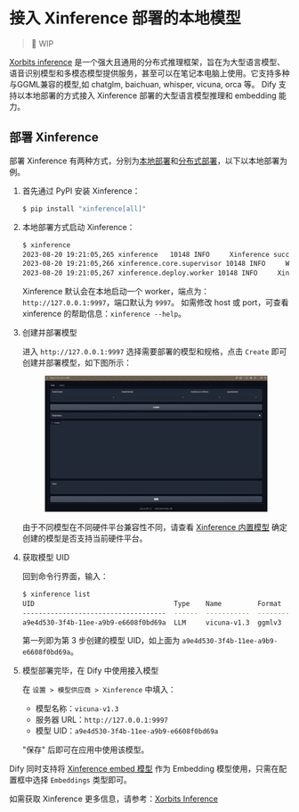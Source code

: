 # 接入 Xinference 部署的本地模型

> 🚧 WIP

[Xorbits inference](https://github.com/xorbitsai/inference) 是一个强大且通用的分布式推理框架，旨在为大型语言模型、语音识别模型和多模态模型提供服务，甚至可以在笔记本电脑上使用。它支持多种与GGML兼容的模型,如 chatglm, baichuan, whisper, vicuna, orca 等。
Dify 支持以本地部署的方式接入 Xinference 部署的大型语言模型推理和 embedding 能力。

## 部署 Xinference

部署 Xinference 有两种方式，分别为[本地部署](https://github.com/xorbitsai/inference/blob/main/README_zh_CN.md#%E6%9C%AC%E5%9C%B0%E9%83%A8%E7%BD%B2)和[分布式部署](https://github.com/xorbitsai/inference/blob/main/README_zh_CN.md#%E5%88%86%E5%B8%83%E5%BC%8F%E9%83%A8%E7%BD%B2)，以下以本地部署为例。

1. 首先通过 PyPI 安装 Xinference：

    ```bash
    $ pip install "xinference[all]"
    ```

2. 本地部署方式启动 Xinference：

    ```bash
    $ xinference
    2023-08-20 19:21:05,265 xinference   10148 INFO     Xinference successfully started. Endpoint: http://127.0.0.1:9997
    2023-08-20 19:21:05,266 xinference.core.supervisor 10148 INFO     Worker 127.0.0.1:37822 has been added successfully
    2023-08-20 19:21:05,267 xinference.deploy.worker 10148 INFO     Xinference worker successfully started.
    ```
   
    Xinference 默认会在本地启动一个 worker，端点为：`http://127.0.0.1:9997`，端口默认为 `9997`。
    如需修改 host 或 port，可查看 xinference 的帮助信息：`xinference --help`。

3. 创建并部署模型
    
    进入 `http://127.0.0.1:9997` 选择需要部署的模型和规格，点击 `Create` 即可创建并部署模型，如下图所示：

    <figure><img src="../../.gitbook/assets/xinference-webpage.png" alt=""><figcaption></figcaption></figure>
   
   由于不同模型在不同硬件平台兼容性不同，请查看 [Xinference 内置模型](https://inference.readthedocs.io/en/latest/models/builtin/index.html) 确定创建的模型是否支持当前硬件平台。

4. 获取模型 UID

   回到命令行界面，输入：

    ```bash
    $ xinference list
    UID                                   Type    Name         Format      Size (in billions)  Quantization
    ------------------------------------  ------  -----------  --------  --------------------  --------------
    a9e4d530-3f4b-11ee-a9b9-e6608f0bd69a  LLM     vicuna-v1.3  ggmlv3                       7  q2_K
   ```
   
   第一列即为第 3 步创建的模型 UID，如上面为 `a9e4d530-3f4b-11ee-a9b9-e6608f0bd69a`。

5. 模型部署完毕，在 Dify 中使用接入模型

   在 `设置 > 模型供应商 > Xinference` 中填入：

   - 模型名称：`vicuna-v1.3`
   - 服务器 URL：`http://127.0.0.1:9997`
   - 模型 UID：`a9e4d530-3f4b-11ee-a9b9-e6608f0bd69a`

   "保存" 后即可在应用中使用该模型。

Dify 同时支持将 [Xinference embed 模型](https://github.com/xorbitsai/inference/blob/main/README_zh_CN.md#%E5%86%85%E7%BD%AE%E6%A8%A1%E5%9E%8B) 作为 Embedding 模型使用，只需在配置框中选择 `Embeddings` 类型即可。

如需获取 Xinference 更多信息，请参考：[Xorbits Inference](https://github.com/xorbitsai/inference/blob/main/README_zh_CN.md)